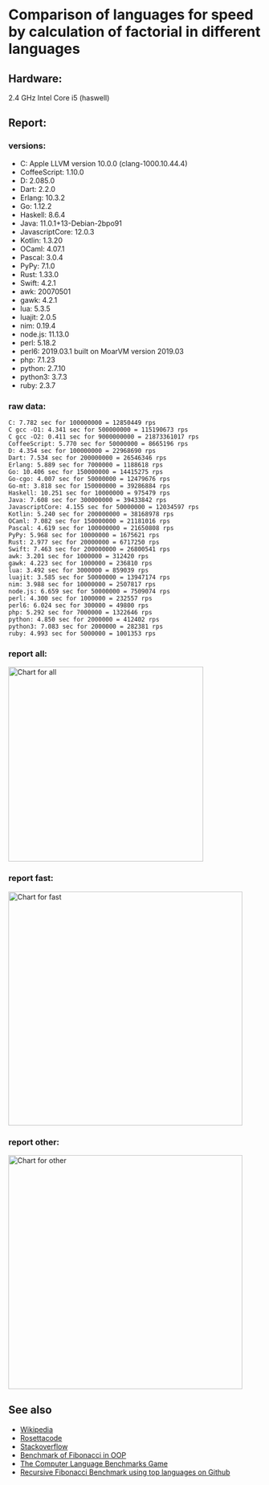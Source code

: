 Comparison of languages for speed by calculation of factorial in different languages
====================================================================================

Hardware:
---------
2.4 GHz Intel Core i5 (haswell)

Report:
-------
### versions:

  * C: Apple LLVM version 10.0.0 (clang-1000.10.44.4)
  * CoffeeScript: 1.10.0
  * D: 2.085.0
  * Dart: 2.2.0
  * Erlang: 10.3.2
  * Go: 1.12.2
  * Haskell: 8.6.4
  * Java: 11.0.1+13-Debian-2bpo91
  * JavascriptCore: 12.0.3
  * Kotlin: 1.3.20
  * OCaml: 4.07.1
  * Pascal: 3.0.4
  * PyPy: 7.1.0
  * Rust: 1.33.0
  * Swift: 4.2.1
  * awk: 20070501
  * gawk: 4.2.1
  * lua: 5.3.5
  * luajit: 2.0.5
  * nim: 0.19.4
  * node.js: 11.13.0
  * perl: 5.18.2
  * perl6: 2019.03.1 built on MoarVM version 2019.03
  * php: 7.1.23
  * python: 2.7.10
  * python3: 3.7.3
  * ruby: 2.3.7


### raw data:

    C: 7.782 sec for 100000000 = 12850449 rps
    C gcc -O1: 4.341 sec for 500000000 = 115190673 rps
    C gcc -O2: 0.411 sec for 9000000000 = 21873361017 rps
    CoffeeScript: 5.770 sec for 50000000 = 8665196 rps
    D: 4.354 sec for 100000000 = 22968690 rps
    Dart: 7.534 sec for 200000000 = 26546346 rps
    Erlang: 5.889 sec for 7000000 = 1188618 rps
    Go: 10.406 sec for 150000000 = 14415275 rps
    Go-cgo: 4.007 sec for 50000000 = 12479676 rps
    Go-mt: 3.818 sec for 150000000 = 39286884 rps
    Haskell: 10.251 sec for 10000000 = 975479 rps
    Java: 7.608 sec for 300000000 = 39433842 rps
    JavascriptCore: 4.155 sec for 50000000 = 12034597 rps
    Kotlin: 5.240 sec for 200000000 = 38168978 rps
    OCaml: 7.082 sec for 150000000 = 21181016 rps
    Pascal: 4.619 sec for 100000000 = 21650808 rps
    PyPy: 5.968 sec for 10000000 = 1675621 rps
    Rust: 2.977 sec for 20000000 = 6717250 rps
    Swift: 7.463 sec for 200000000 = 26800541 rps
    awk: 3.201 sec for 1000000 = 312420 rps
    gawk: 4.223 sec for 1000000 = 236810 rps
    lua: 3.492 sec for 3000000 = 859039 rps
    luajit: 3.585 sec for 50000000 = 13947174 rps
    nim: 3.988 sec for 10000000 = 2507817 rps
    node.js: 6.659 sec for 50000000 = 7509074 rps
    perl: 4.300 sec for 1000000 = 232557 rps
    perl6: 6.024 sec for 300000 = 49800 rps
    php: 5.292 sec for 7000000 = 1322646 rps
    python: 4.850 sec for 2000000 = 412402 rps
    python3: 7.083 sec for 2000000 = 282381 rps
    ruby: 4.993 sec for 5000000 = 1001353 rps


### report all:

<img alt="Chart for all" width="388" src="https://chart.googleapis.com/chart?cht=bhs&chs=582x515&chd=t%3A115190673%2C39433841%2C39286884%2C38168977%2C26800541%2C26546345%2C22968689%2C21650807%2C21181015%2C14415275%2C13947173%2C12850449%2C12479675%2C12034596%2C8665196%2C7509074%2C6717249%2C2507816%2C1675620%2C1322646%2C1188617%2C1001353%2C975479%2C859038%2C412402%2C312420%2C282380%2C236810%2C232556&chco=4d89f9&chbh=12&chds=0,115190673.278427&chxt=x,y,r&chxl=1%3A%7Cperl%7Cgawk%7Cpython3%7Cawk%7Cpython%7Clua%7CHaskell%7Cruby%7CErlang%7Cphp%7CPyPy%7Cnim%7CRust%7Cnode.js%7CCoffeeScript%7CJavascriptCore%7CGo-cgo%7CC%7Cluajit%7CGo%7COCaml%7CPascal%7CD%7CDart%7CSwift%7CKotlin%7CGo-mt%7CJava%7CC%20gcc%20-O1%7C2%3A%7C232556%20rps%7C236810%20rps%7C282380%20rps%7C312420%20rps%7C412402%20rps%7C859038%20rps%7C975479%20rps%7C1001353%20rps%7C1188617%20rps%7C1322646%20rps%7C1675620%20rps%7C2507816%20rps%7C6717249%20rps%7C7509074%20rps%7C8665196%20rps%7C12034596%20rps%7C12479675%20rps%7C12850449%20rps%7C13947173%20rps%7C14415275%20rps%7C21181015%20rps%7C21650807%20rps%7C22968689%20rps%7C26546345%20rps%7C26800541%20rps%7C38168977%20rps%7C39286884%20rps%7C39433841%20rps%7C115190673%20rps%7C0%3A%7C0%20%25%7C10%20%25%7C20%20%25%7C30%20%25%7C40%20%25%7C50%20%25%7C60%20%25%7C70%20%25%7C80%20%25%7C90%20%25%7C100%20%25">

### report fast:

<img alt="Chart for fast" width="466" src="https://chart.googleapis.com/chart?cht=bhs&chs=700x328&chd=t%3A115190673%2C39433841%2C39286884%2C38168977%2C26800541%2C26546345%2C22968689%2C21650807%2C21181015%2C14415275%2C13947173%2C12850449%2C12479675%2C12034596%2C8665196%2C7509074%2C6717249%2C2507816&chco=4d89f9&chbh=12&chds=0,115190673.278427&chxt=x,y,r&chxl=1%3A%7Cnim%7CRust%7Cnode.js%7CCoffeeScript%7CJavascriptCore%7CGo-cgo%7CC%7Cluajit%7CGo%7COCaml%7CPascal%7CD%7CDart%7CSwift%7CKotlin%7CGo-mt%7CJava%7CC%20gcc%20-O1%7C2%3A%7C2507816%20rps%7C6717249%20rps%7C7509074%20rps%7C8665196%20rps%7C12034596%20rps%7C12479675%20rps%7C12850449%20rps%7C13947173%20rps%7C14415275%20rps%7C21181015%20rps%7C21650807%20rps%7C22968689%20rps%7C26546345%20rps%7C26800541%20rps%7C38168977%20rps%7C39286884%20rps%7C39433841%20rps%7C115190673%20rps%7C0%3A%7C0%20%25%7C10%20%25%7C20%20%25%7C30%20%25%7C40%20%25%7C50%20%25%7C60%20%25%7C70%20%25%7C80%20%25%7C90%20%25%7C100%20%25">

### report other:

<img alt="Chart for other" width="466" src="https://chart.googleapis.com/chart?cht=bhs&chs=700x209&chd=t%3A1675620%2C1322646%2C1188617%2C1001353%2C975479%2C859038%2C412402%2C312420%2C282380%2C236810%2C232556&chco=4d89f9&chbh=12&chds=0,1675620.68089919&chxt=x,y,r&chxl=1%3A%7Cperl%7Cgawk%7Cpython3%7Cawk%7Cpython%7Clua%7CHaskell%7Cruby%7CErlang%7Cphp%7CPyPy%7C2%3A%7C232556%20rps%7C236810%20rps%7C282380%20rps%7C312420%20rps%7C412402%20rps%7C859038%20rps%7C975479%20rps%7C1001353%20rps%7C1188617%20rps%7C1322646%20rps%7C1675620%20rps%7C0%3A%7C0%20%25%7C10%20%25%7C20%20%25%7C30%20%25%7C40%20%25%7C50%20%25%7C60%20%25%7C70%20%25%7C80%20%25%7C90%20%25%7C100%20%25">



See also
--------

  * [Wikipedia](http://en.wikipedia.org/wiki/Factorial)
  * [Rosettacode](http://rosettacode.org/wiki/Factorial)
  * [Stackoverflow](http://stackoverflow.com/questions/23930/factorial-algorithms-in-different-languages)
  * [Benchmark of Fibonacci in OOP](https://github.com/Balancer/benchmarks-fib-obj)
  * [The Computer Language Benchmarks Game](http://benchmarksgame.alioth.debian.org)
  * [Recursive Fibonacci Benchmark using top languages on Github](https://github.com/drujensen/fib)
